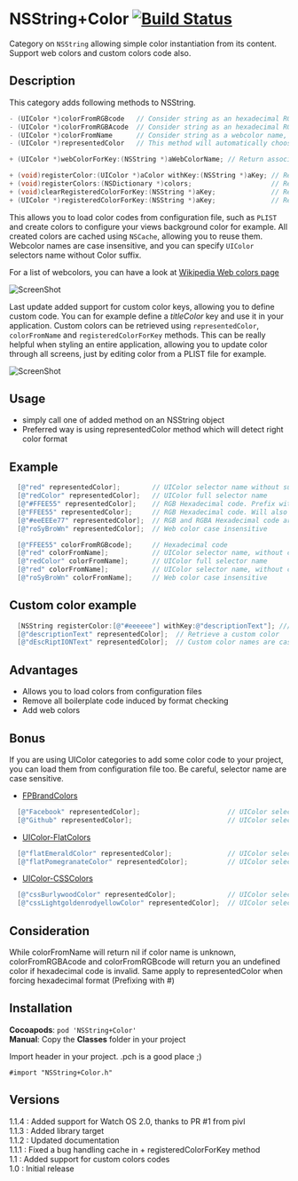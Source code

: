 # NSString+Color [![Build Status](https://travis-ci.org/nicolasgoutaland/NSString-Color.svg?branch=master)](https://travis-ci.org/nicolasgoutaland/NSString-Color)

Category on `NSString` allowing simple color instantiation from its content. Support web colors and custom colors code also.

## Description
This category adds following methods to NSString.
```objective-c
- (UIColor *)colorFromRGBcode   // Consider string as an hexadecimal RGB code
- (UIColor *)colorFromRGBAcode  // Consider string as an hexadecimal RGBA code
- (UIColor *)colorFromName      // Consider string as a webcolor name, UIColor selector name or custom color code
- (UIColor *)representedColor   // This method will automatically choose between three other methods in order to generate a color

+ (UIColor *)webColorForKey:(NSString *)aWebColorName; // Return associated web color

+ (void)registerColor:(UIColor *)aColor withKey:(NSString *)aKey; // Register a custom color for given key
+ (void)registerColors:(NSDictionary *)colors;                    // Register a bunch of custom colors
+ (void)clearRegisteredColorForKey:(NSString *)aKey;              // Remove a previously registered color
+ (UIColor *)registeredColorForKey:(NSString *)aKey;              // Retreive a previously registered color
```

This allows you to load color codes from configuration file, such as `PLIST` and create colors to configure your views background color for example.
All created colors are cached using `NSCache`, allowing you to reuse them.
Webcolor names are case insensitive, and you can specify `UIColor` selectors name without Color suffix.

For a list of webcolors, you can have a look at [Wikipedia Web colors page](http://en.wikipedia.org/wiki/Web_colors)

![ScreenShot](https://raw.github.com/nicolasgoutaland/NSString-Color/master/Assets/NSString+Colors.gif)

Last update added support for custom color keys, allowing you to define custom code. You can for example define a *titleColor* key and use it in your application. Custom colors can be retrieved using `representedColor`, `colorFromName` and `registeredColorForKey` methods. This can be really helpful when styling an entire application, allowing you to update color through all screens, just by editing color from a PLIST file for example.  

![ScreenShot](https://raw.github.com/nicolasgoutaland/NSString-Color/master/Assets/RegisteredColors.gif)

## Usage
* simply call one of added method on an NSString object
* Preferred way is using representedColor method which will detect right color format
 
## Example
```objective-c
  [@"red" representedColor];        // UIColor selector name without suffix
  [@"redColor" representedColor];   // UIColor full selector name
  [@"#FFEE55" representedColor];    // RGB Hexadecimal code. Prefix with # to force hexadecimal method
  [@"FFEE55" representedColor];     // RGB Hexadecimal code. Will also work, but will be checked through a regex first
  [@"#eeEEEe77" representedColor];  // RGB and RGBA Hexadecimal code are case insensitive too
  [@"roSyBroWn" representedColor];  // Web color case insensitive

  [@"FFEE55" colorFromRGBcode];     // Hexadecimal code
  [@"red" colorFromName];           // UIColor selector name, without color suffix
  [@"redColor" colorFromName];      // UIColor full selector name
  [@"red" colorFromName];           // UIColor selector name, without color suffix
  [@"roSyBroWn" colorFromName];     // Web color case insensitive
```

## Custom color example
```objective-c
  [NSString registerColor:[@"#eeeeee"] withKey:@"descriptionText"]; /// Register a custom color
  [@"descriptionText" representedColor];  // Retrieve a custom color
  [@"dEscRiptIONText" representedColor];  // Custom color names are case insensitive

```

## Advantages
* Allows you to load colors from configuration files
* Remove all boilerplate code induced by format checking
* Add web colors

## Bonus
If you are using UIColor categories to add some color code to your project, you can load them from configuration file too. Be careful, selector name are case sensitive.

* [FPBrandColors](https://github.com/magtory/FPBrandColors)
```objective-c
  [@"Facebook" representedColor];                      // UIColor selector name from FPBrandColors
  [@"Github" representedColor];                        // UIColor selector name from FPBrandColors
```

* [UIColor-FlatColors](https://github.com/mokagio/UIColor-FlatColors)
```objective-c
  [@"flatEmeraldColor" representedColor];              // UIColor selector name from UIColor-FlatColors
  [@"flatPomegranateColor" representedColor];          // UIColor selector name from UIColor-FlatColors
```

* [UIColor-CSSColors](https://github.com/mokagio/UIColor-CSSColors)
```objective-c
  [@"cssBurlywoodColor" representedColor];             // UIColor selector name from UIColor-CSSColors
  [@"cssLightgoldenrodyellowColor" representedColor];  // UIColor selector name from UIColor-CSSColors
```

## Consideration
While colorFromName will return nil if color name is unknown, colorFromRGBAcode and colorFromRGBcode will return you an undefined color if hexadecimal code is invalid.
Same apply to representedColor when forcing hexadecimal format (Prefixing with #)

## Installation
__Cocoapods__: `pod 'NSString+Color'`<br>
__Manual__: Copy the __Classes__ folder in your project<br>

Import header in your project. .pch is a good place ;)

    #import "NSString+Color.h"

## Versions
1.1.4 : Added support for Watch OS 2.0, thanks to PR #1 from pivl<br/>
1.1.3 : Added library target<br/>
1.1.2 : Updated documentation<br/>
1.1.1 : Fixed a bug handling cache in + registeredColorForKey method<br/>
1.1   : Added support for custom colors codes<br/>
1.0   : Initial release<br/>

